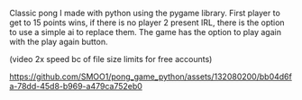 Classic pong I made with python using the pygame library. First player to get to 15 points wins, if there is no player 2 present IRL, there is the option to use a simple ai to replace them. The game has the option to play again with the play again button. 

(video 2x speed bc of file size limits for free accounts)

https://github.com/SMOO1/pong_game_python/assets/132080200/bb04d6fa-78dd-45d8-b969-a479ca752eb0

